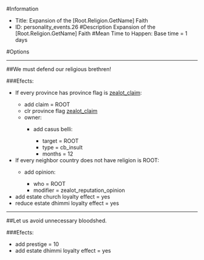 #Information
 - Title: Expansion of the [Root.Religion.GetName] Faith
 - ID: personality_events.26
#Description
Expansion of the [Root.Religion.GetName] Faith
#Mean Time to Happen:
Base time = 1 days

#Options

___
##We must defend our religious brethren!

###Efects:<ul><li>If every province has province flag is [zealot_claim](../flags/zealot_claim.md):</li><ul><li>add claim = ROOT</li><li>clr province flag [zealot_claim](../flags/zealot_claim.md)</li><li>owner:</li><ul><li>add casus belli:</li><ul><li>target = ROOT</li><li>type = cb_insult</li><li>months = 12</li></ul></ul></ul><li>If every neighbor country does not have religion is ROOT:</li><ul><li>add opinion:</li><ul><li>who = ROOT</li><li>modifier = zealot_reputation_opinion</li></ul></ul><li>add estate church loyalty effect = yes</li><li>reduce estate dhimmi loyalty effect = yes</li></ul>

___
##Let us avoid unnecessary bloodshed.

###Efects:<ul><li>add prestige = 10</li><li>add estate dhimmi loyalty effect = yes</li></ul>
